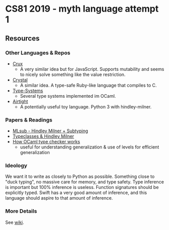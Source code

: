 # CS81 2019 - myth language attempt 1

## Resources
### Other Languages & Repos
- [Crux](https://github.com/cruxlang/)
  - A very similar idea but for JavaScript. Supports mutability and seems
    to nicely solve something like the value restriction.
- [Crystal](https://crystal-lang.org/)
  - A similar idea. A type-safe Ruby-like language that compiles to C.
- [Type-Systems](https://github.com/tomprimozic/type-systems)
  - Several type systems implemented im OCaml.
- [Airtight](https://github.com/alehander42/Airtight)
  - A potentially useful toy language. Python 3 with hindley-milner.

### Papers & Readings
- [MLsub - Hindley Milner + Subtyping](https://www.cl.cam.ac.uk/~sd601/mlsub/)
- [Typeclasses & Hindley Milner](https://boxbase.org/entries/2018/apr/16/typeclasses/)
- [How OCaml type checker works](http://okmij.org/ftp/ML/generalization.html#introduction)
  - useful for understanding generalization & use of levels for efficient
    generalization

### Ideology
We want it to write as closely to Python as possible. Something close to
"duck typing", no massive care for memory, and type safety. Type inference
is important but 100% inference is useless. Function signatures should be
explicitly typed. Swift has a very good amount of inference, and this
language should aspire to that amount of inference.

### More Details
See [wiki](https://github.com/enricozb/CS81-2019/wiki).

